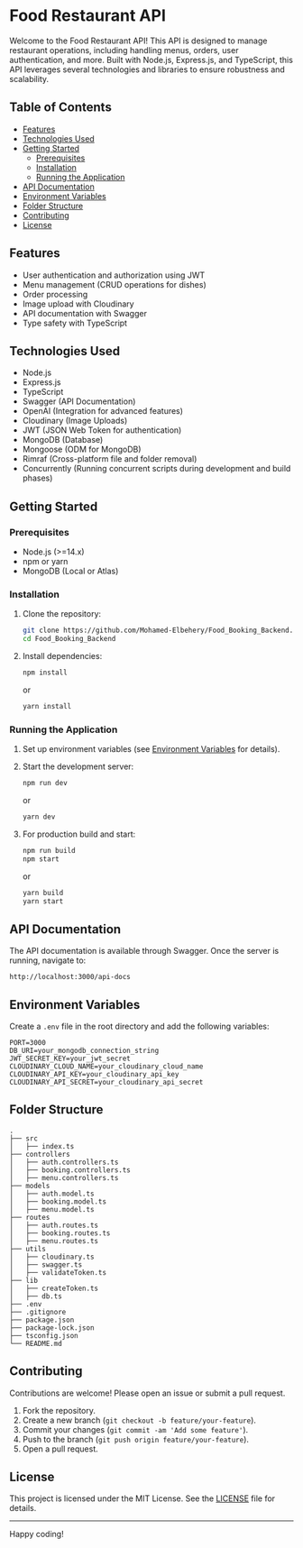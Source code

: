 # Food Restaurant API

Welcome to the Food Restaurant API! This API is designed to manage restaurant operations, including handling menus, orders, user authentication, and more. Built with Node.js, Express.js, and TypeScript, this API leverages several technologies and libraries to ensure robustness and scalability.

## Table of Contents

- [Features](#features)
- [Technologies Used](#technologies-used)
- [Getting Started](#getting-started)
  - [Prerequisites](#prerequisites)
  - [Installation](#installation)
  - [Running the Application](#running-the-application)
- [API Documentation](#api-documentation)
- [Environment Variables](#environment-variables)
- [Folder Structure](#folder-structure)
- [Contributing](#contributing)
- [License](#license)

## Features

- User authentication and authorization using JWT
- Menu management (CRUD operations for dishes)
- Order processing
- Image upload with Cloudinary
- API documentation with Swagger
- Type safety with TypeScript

## Technologies Used

- Node.js
- Express.js
- TypeScript
- Swagger (API Documentation)
- OpenAI (Integration for advanced features)
- Cloudinary (Image Uploads)
- JWT (JSON Web Token for authentication)
- MongoDB (Database)
- Mongoose (ODM for MongoDB)
- Rimraf (Cross-platform file and folder removal)
- Concurrently (Running concurrent scripts during development and build phases)

## Getting Started

### Prerequisites

- Node.js (>=14.x)
- npm or yarn
- MongoDB (Local or Atlas)

### Installation

1. Clone the repository:
    ```bash
    git clone https://github.com/Mohamed-Elbehery/Food_Booking_Backend.git
    cd Food_Booking_Backend
    ```

2. Install dependencies:
    ```bash
    npm install
    ```

    or

    ```bash
    yarn install
    ```

### Running the Application

1. Set up environment variables (see [Environment Variables](#environment-variables) for details).

2. Start the development server:
    ```bash
    npm run dev
    ```

    or

    ```bash
    yarn dev
    ```

3. For production build and start:
    ```bash
    npm run build
    npm start
    ```

    or

    ```bash
    yarn build
    yarn start
    ```

## API Documentation

The API documentation is available through Swagger. Once the server is running, navigate to:
```
http://localhost:3000/api-docs
```

## Environment Variables

Create a `.env` file in the root directory and add the following variables:

```
PORT=3000
DB_URI=your_mongodb_connection_string
JWT_SECRET_KEY=your_jwt_secret
CLOUDINARY_CLOUD_NAME=your_cloudinary_cloud_name
CLOUDINARY_API_KEY=your_cloudinary_api_key
CLOUDINARY_API_SECRET=your_cloudinary_api_secret
```

## Folder Structure

```
.
├── src
│   ├── index.ts
├── controllers
│   ├── auth.controllers.ts
│   ├── booking.controllers.ts
│   ├── menu.controllers.ts
├── models
│   ├── auth.model.ts
│   ├── booking.model.ts
│   ├── menu.model.ts
├── routes
│   ├── auth.routes.ts
│   ├── booking.routes.ts
│   ├── menu.routes.ts
├── utils
│   ├── cloudinary.ts
│   ├── swagger.ts
│   ├── validateToken.ts
├── lib
│   ├── createToken.ts
│   ├── db.ts
├── .env
├── .gitignore
├── package.json
├── package-lock.json
├── tsconfig.json
└── README.md
```

## Contributing

Contributions are welcome! Please open an issue or submit a pull request.

1. Fork the repository.
2. Create a new branch (`git checkout -b feature/your-feature`).
3. Commit your changes (`git commit -am 'Add some feature'`).
4. Push to the branch (`git push origin feature/your-feature`).
5. Open a pull request.

## License

This project is licensed under the MIT License. See the [LICENSE](LICENSE) file for details.

---

Happy coding!

